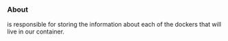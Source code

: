 ### About
is responsible for storing the information about each of the dockers that will live in our container. 